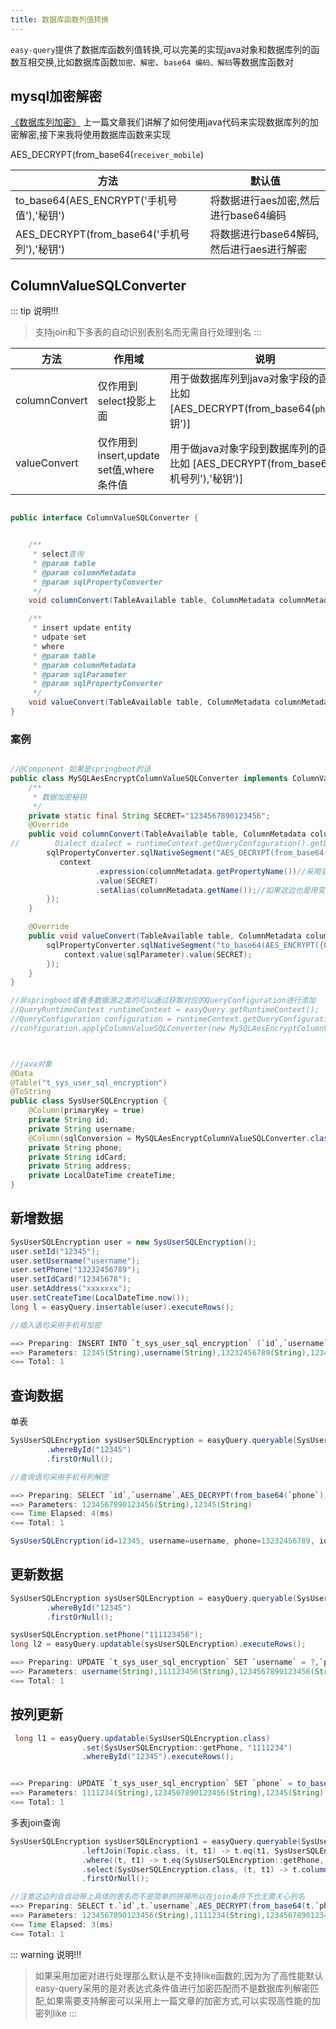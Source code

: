 ```yaml
---
title: 数据库函数列值转换
---
```


`easy-query`提供了数据库函数列值转换,可以完美的实现java对象和数据库列的函数互相交换,比如数据库函数`加密、解密`、`base64 编码、解码`等数据库函数对

## mysql加密解密
[《数据库列加密》](/easy-query-doc/guide/adv/column-encryption) 上一篇文章我们讲解了如何使用java代码来实现数据库列的加密解密,接下来我将使用数据库函数来实现


AES_DECRYPT(from_base64(`receiver_mobile`)


方法  | 默认值 
--- | --- 
to_base64(AES_ENCRYPT('手机号值'),'秘钥') | 将数据进行aes加密,然后进行base64编码
AES_DECRYPT(from_base64('手机号列'),'秘钥') | 将数据进行base64解码,然后进行aes进行解密

## ColumnValueSQLConverter



::: tip 说明!!!
> 支持join和下多表的自动识别表别名而无需自行处理别名
:::


方法  | 作用域 | 说明
--- | ---  | ---
columnConvert | 仅作用到select投影上面 | 用于做数据库列到java对象字段的函数处理比如 [AES_DECRYPT(from_base64(`phone`),'秘钥')]
valueConvert | 仅作用到insert,update set值,where条件值 | 用于做java对象字段到数据库列的函数处理比如 [AES_DECRYPT(from_base64('手机号列'),'秘钥')]

```java

public interface ColumnValueSQLConverter {


    /**
     * select查询
     * @param table
     * @param columnMetadata
     * @param sqlPropertyConverter
     */
    void columnConvert(TableAvailable table, ColumnMetadata columnMetadata, SQLPropertyConverter sqlPropertyConverter, QueryRuntimeContext runtimeContext);

    /**
     * insert update entity
     * udpate set
     * where
     * @param table
     * @param columnMetadata
     * @param sqlParameter
     * @param sqlPropertyConverter
     */
    void valueConvert(TableAvailable table, ColumnMetadata columnMetadata, SQLParameter sqlParameter, SQLPropertyConverter sqlPropertyConverter, QueryRuntimeContext runtimeContext);
}

```

### 案例
```java

//@Component 如果是springboot的话
public class MySQLAesEncryptColumnValueSQLConverter implements ColumnValueSQLConverter {
    /**
     * 数据加密秘钥
     */
    private static final String SECRET="1234567890123456";
    @Override
    public void columnConvert(TableAvailable table, ColumnMetadata columnMetadata, SQLPropertyConverter sqlPropertyConverter, QueryRuntimeContext runtimeContext) {
//        Dialect dialect = runtimeContext.getQueryConfiguration().getDialect();
        sqlPropertyConverter.sqlNativeSegment("AES_DECRYPT(from_base64({0}),{1})",context->{
           context
                   .expression(columnMetadata.getPropertyName())//采用变量是因为可能出现join附带别名所以需要变量
                   .value(SECRET)
                   .setAlias(columnMetadata.getName());//如果这边也是用变量就会导致join下不是别名而是带具体表的列比如:t.`phone`
        });
    }

    @Override
    public void valueConvert(TableAvailable table, ColumnMetadata columnMetadata, SQLParameter sqlParameter, SQLPropertyConverter sqlPropertyConverter, QueryRuntimeContext runtimeContext) {
        sqlPropertyConverter.sqlNativeSegment("to_base64(AES_ENCRYPT({0},{1}))",context->{
            context.value(sqlParameter).value(SECRET);
        });
    }
}

//非springboot或者多数据源之类的可以通过获取对应的QueryConfiguration进行添加
//QueryRuntimeContext runtimeContext = easyQuery.getRuntimeContext();
//QueryConfiguration configuration = runtimeContext.getQueryConfiguration();
//configuration.applyColumnValueSQLConverter(new MySQLAesEncryptColumnValueSQLConverter());



//java对象
@Data
@Table("t_sys_user_sql_encryption")
@ToString
public class SysUserSQLEncryption {
    @Column(primaryKey = true)
    private String id;
    private String username;
    @Column(sqlConversion = MySQLAesEncryptColumnValueSQLConverter.class)//添加这个列为加密列
    private String phone;
    private String idCard;
    private String address;
    private LocalDateTime createTime;
}

```

## 新增数据
```java
SysUserSQLEncryption user = new SysUserSQLEncryption();
user.setId("12345");
user.setUsername("username");
user.setPhone("13232456789");
user.setIdCard("12345678");
user.setAddress("xxxxxxx");
user.setCreateTime(LocalDateTime.now());
long l = easyQuery.insertable(user).executeRows();

//插入语句采用手机号加密

==> Preparing: INSERT INTO `t_sys_user_sql_encryption` (`id`,`username`,`phone`,`id_card`,`address`,`create_time`) VALUES (?,?,to_base64(AES_ENCRYPT(?,?)),?,?,?)
==> Parameters: 12345(String),username(String),13232456789(String),1234567890123456(String),12345678(String),xxxxxxx(String),2023-08-10T14:09:32.109(LocalDateTime)
<== Total: 1
```

## 查询数据
单表
```java
SysUserSQLEncryption sysUserSQLEncryption = easyQuery.queryable(SysUserSQLEncryption.class)
        .whereById("12345")
        .firstOrNull();

//查询语句采用手机号列解密

==> Preparing: SELECT `id`,`username`,AES_DECRYPT(from_base64(`phone`),?) AS `phone`,`id_card`,`address`,`create_time` FROM `t_sys_user_sql_encryption` WHERE `id` = ? LIMIT 1
==> Parameters: 1234567890123456(String),12345(String)
<== Time Elapsed: 4(ms)
<== Total: 1

SysUserSQLEncryption(id=12345, username=username, phone=13232456789, idCard=12345678, address=xxxxxxx, createTime=2023-08-10T14:10:33)


```

## 更新数据
```java
SysUserSQLEncryption sysUserSQLEncryption = easyQuery.queryable(SysUserSQLEncryption.class)
        .whereById("12345")
        .firstOrNull();

sysUserSQLEncryption.setPhone("111123456");
long l2 = easyQuery.updatable(sysUserSQLEncryption).executeRows();

==> Preparing: UPDATE `t_sys_user_sql_encryption` SET `username` = ?,`phone` = to_base64(AES_ENCRYPT(?,?)),`id_card` = ?,`address` = ?,`create_time` = ? WHERE `id` = ?
==> Parameters: username(String),111123456(String),1234567890123456(String),12345678(String),xxxxxxx(String),2023-08-10T14:17:12(LocalDateTime),12345(String)
<== Total: 1


```

## 按列更新
```java
 long l1 = easyQuery.updatable(SysUserSQLEncryption.class)
                .set(SysUserSQLEncryption::getPhone, "1111234")
                .whereById("12345").executeRows();


==> Preparing: UPDATE `t_sys_user_sql_encryption` SET `phone` = to_base64(AES_ENCRYPT(?,?)) WHERE `id` = ?
==> Parameters: 1111234(String),1234567890123456(String),12345(String)
<== Total: 1
```


多表join查询
```java
SysUserSQLEncryption sysUserSQLEncryption1 = easyQuery.queryable(SysUserSQLEncryption.class)
                .leftJoin(Topic.class, (t, t1) -> t.eq(t1, SysUserSQLEncryption::getId, Topic::getId))
                .where((t, t1) -> t.eq(SysUserSQLEncryption::getPhone, "1111234"))
                .select(SysUserSQLEncryption.class, (t, t1) -> t.columnAll())
                .firstOrNull();

//注意这边列会自动带上具体的表名而不是简单的拼接所以在join条件下也无需关心别名
==> Preparing: SELECT t.`id`,t.`username`,AES_DECRYPT(from_base64(t.`phone`),?) AS `phone`,t.`id_card`,t.`address`,t.`create_time` FROM `t_sys_user_sql_encryption` t LEFT JOIN `t_topic` t1 ON t.`id` = t1.`id` WHERE t.`phone` = to_base64(AES_ENCRYPT(?,?)) LIMIT 1
==> Parameters: 1234567890123456(String),1111234(String),1234567890123456(String)
<== Time Elapsed: 3(ms)
<== Total: 1
```


::: warning 说明!!!
> 如果采用加密对进行处理那么默认是不支持like函数的,因为为了高性能默认easy-query采用的是对表达式条件值进行加密匹配而不是数据库列解密匹配,如果需要支持解密可以采用上一篇文章的加密方式,可以实现高性能的加密列like
:::